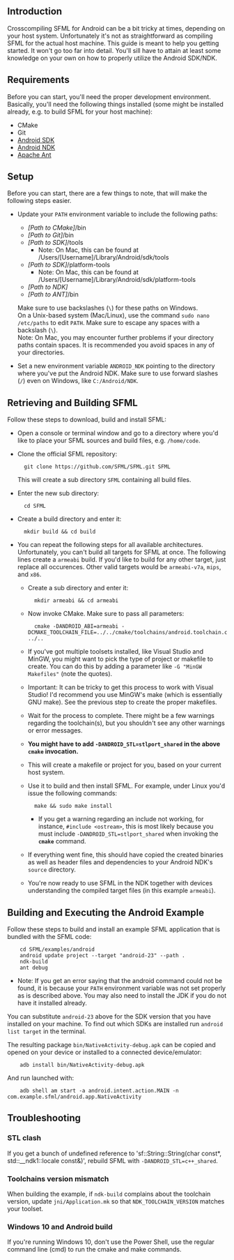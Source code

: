 ## Introduction
Crosscompiling SFML for Android can be a bit tricky at times, depending on your host system. Unfortunately it's not as straightforward as compiling SFML for the actual host machine. This guide is meant to help you getting started. It won't go too far into detail. You'll sill have to attain at least some knowledge on your own on how to properly utilize the Android SDK/NDK.

## Requirements
Before you can start, you'll need the proper development environment. Basically, you'll need the following things installed (some might be installed already, e.g. to build SFML for your host machine):

* CMake
* Git
* [Android SDK](https://developer.android.com/studio/index.html#downloads)
* [Android NDK](https://developer.android.com/ndk/downloads/index.html)
* [Apache Ant](http://ant.apache.org)

## Setup
Before you can start, there are a few things to note, that will make the following steps easier.
* Update your `PATH` environment variable to include the following paths:
  * *[Path to CMake]*/bin
  * *[Path to Git]*/bin
  * *[Path to SDK]*/tools
    * Note: On Mac, this can be found at /Users/[Username]/Library/Android/sdk/tools
  * *[Path to SDK]*/platform-tools
    * Note: On Mac, this can be found at /Users/[Username]/Library/Android/sdk/platform-tools
  * *[Path to NDK]*
  * *[Path to ANT]*/bin

  Make sure to use backslashes (`\`) for these paths on Windows.  
  On a Unix-based system (Mac/Linux), use the command `sudo nano /etc/paths` to edit `PATH`. Make sure to escape any spaces with a backslash (`\`).  
  Note: On Mac, you may encounter further problems if your directory paths contain spaces. It is recommended you avoid spaces in any of your directories.  
* Set a new environment variable `ANDROID_NDK` pointing to the directory where you've put the Android NDK. Make sure to use forward slashes (`/`) even on Windows, like `C:/Android/NDK`.

## Retrieving and Building SFML
Follow these steps to download, build and install SFML:
* Open a console or terminal window and go to a directory where you'd like to place your SFML sources and build files, e.g. `/home/code`.
* Clone the official SFML repository:

        git clone https://github.com/SFML/SFML.git SFML

  This will create a sub directory `SFML` containing all build files.
* Enter the new sub directory:

        cd SFML

* Create a build directory and enter it:

        mkdir build && cd build

* You can repeat the following steps for all available architectures. Unfortunately, you can't build all targets for SFML at once. The following lines create a `armeabi` build. If you'd like to build for any other target, just replace all occurences. Other valid targets would be `armeabi-v7a`, `mips`, and `x86`.
  * Create a sub directory and enter it:

          mkdir armeabi && cd armeabi

  * Now invoke CMake. Make sure to pass all parameters:

          cmake -DANDROID_ABI=armeabi -DCMAKE_TOOLCHAIN_FILE=../../cmake/toolchains/android.toolchain.cmake ../..
  * If you've got multiple toolsets installed, like Visual Studio and MinGW, you might want to pick the type of project or makefile to create. You can do this by adding a parameter like `-G "MinGW Makefiles"` (note the quotes).
  * Important: It can be tricky to get this process to work with Visual Studio! I'd recommend you use MinGW's make (which is essentially GNU make). See the previous step to create the proper makefiles.
  * Wait for the process to complete. There might be a few warnings regarding the toolchain(s), but you shouldn't see any other warnings or error messages.
  * **You might have to add `-DANDROID_STL=stlport_shared` in the above `cmake` invocation.**
  * This will create a makefile or project for you, based on your current host system.
  * Use it to build and then install SFML. For example, under Linux you'd issue the following commands:

          make && sudo make install

    * If you get a warning regarding an include not working, for instance, `#include <ostream>`, this is most likely because you must include `-DANDROID_STL=stlport_shared` when invoking the **`cmake`** command.
  * If everything went fine, this should have copied the created binaries as well as header files and dependencies to your Android NDK's `source` directory.
  * You're now ready to use SFML in the NDK together with devices understanding the compiled target files (in this example `armeabi`).

## Building and Executing the Android Example
Follow these steps to build and install an example SFML application that is bundled with the SFML code:

        cd SFML/examples/android
        android update project --target "android-23" --path .
        ndk-build
        ant debug

  * Note: If you get an error saying that the android command could not be found, it is because your `PATH` environment variable was not set properly as is described above. You may also need to install the JDK if you do not have it installed already.

You can substitute `android-23` above for the SDK version that you have installed on your machine. To find out which SDKs are installed run `android list target` in the terminal.

The resulting package `bin/NativeActivity-debug.apk` can be copied and opened on your device or installed to a connected device/emulator:

        adb install bin/NativeActivity-debug.apk

And run launched with:

        adb shell am start -a android.intent.action.MAIN -n com.example.sfml/android.app.NativeActivity


## Troubleshooting

### STL clash

If you get a bunch of undefined reference to 'sf::String::String(char const*, std::__ndk1::locale const&)', rebuild SFML with `-DANDROID_STL=c++_shared`.

### Toolchains version mismatch

When building the example, if `ndk-build` complains about the toolchain version, update `jni/Application.mk` so that `NDK_TOOLCHAIN_VERSION` matches your toolset.

### Windows 10 and Android build

If you're running Windows 10, don't use the Power Shell, use the regular command line (cmd) to run the cmake and make commands.